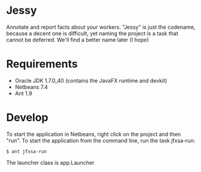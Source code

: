 Jessy
=====

Annotate and report facts about your workers. "Jessy" is just the codename,
because a decent one is difficult, yet naming the project is a task that cannot
be deferred. We'll find a better name later (I hope)

Requirements
============

 * Oracle JDK 1.7.0_40 (contains the JavaFX runtime and devkit)
 * Netbeans 7.4
 * Ant 1.9
 
Develop
=======

To start the application in Netbeans, right click on the project and then "run".
To start the application from the command line, run the task jfxsa-run:

    $ ant jfxsa-run
    
The launcher class is app.Launcher
